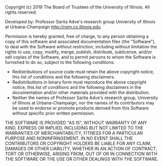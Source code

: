 Copyright (c) 2019 The Board of Trustees of the University of Illinois.  All rights reserved.


Developed by: Professor Sarita Adve's research group
              University of Illinois at Urbana-Champaign
              http://rsim.cs.illinois.edu

Permission is hereby granted, free of charge, to any person obtaining a copy of
this software and associated documentation files (the "Software"), to deal with
the Software without restriction, including without limitation the rights
to use, copy, modify, merge, publish, distribute, sublicense, and/or sell copies
of the Software, and to permit persons to whom the Software is furnished to
do so, subject to the following conditions:
* Redistributions of source code must retain the above copyright notice,
  this list of conditions and the following disclaimers.
* Redistributions in binary form must reproduce the above copyright notice,
  this list of conditions and the following disclaimers in the documentation
  and/or other materials provided with the distribution.
* Neither the names of Professor Sarita Adve's research group, University of
  Illinois at Urbana-Champaign, nor the names of its contributors may be used
  to endorse or promote products derived from this Software without specific
  prior written permission.

THE SOFTWARE IS PROVIDED "AS IS", WITHOUT WARRANTY OF ANY KIND, EXPRESS OR
IMPLIED, INCLUDING BUT NOT LIMITED TO THE WARRANTIES OF MERCHANTABILITY,
FITNESS FOR A PARTICULAR PURPOSE AND NONINFRINGEMENT.  IN NO EVENT SHALL THE
CONTRIBUTORS OR COPYRIGHT HOLDERS BE LIABLE FOR ANY CLAIM, DAMAGES OR OTHER
LIABILITY, WHETHER IN AN ACTION OF CONTRACT, TORT OR OTHERWISE, ARISING FROM,
OUT OF OR IN CONNECTION WITH THE SOFTWARE OR THE USE OR OTHER DEALINGS WITH THE
SOFTWARE.
